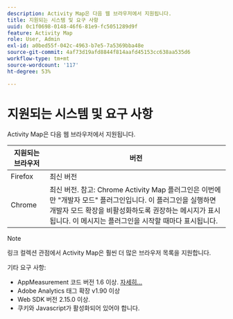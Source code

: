 ```yaml
---
description: Activity Map은 다음 웹 브라우저에서 지원됩니다.
title: 지원되는 시스템 및 요구 사항
uuid: 0c1f0698-0148-46f6-81e9-fc5051289d9f
feature: Activity Map
role: User, Admin
exl-id: a0bed55f-042c-4963-b7e5-7a5369bba48e
source-git-commit: 4af73d19afd8844f814aafd45153cc638aa535d6
workflow-type: tm+mt
source-wordcount: '117'
ht-degree: 53%

---
```


# 지원되는 시스템 및 요구 사항

Activity Map은 다음 웹 브라우저에서 지원됩니다.

| 지원되는 브라우저 | 버전 |
|--- |--- |
| Firefox | 최신 버전 |
| Chrome | 최신 버전. 참고: Chrome Activity Map 플러그인은 이번에만 &quot;개발자 모드&quot; 플러그인입니다. 이 플러그인을 실행하면 개발자 모드 확장을 비활성화하도록 권장하는 메시지가 표시됩니다. 이 메시지는 플러그인을 시작할 때마다 표시됩니다. |

>[!NOTE]
>
>링크 컬렉션 관점에서 Activity Map은 훨씬 더 많은 브라우저 목록을 지원합니다.

기타 요구 사항:

* AppMeasurement 코드 버전 1.6 이상. [자세히...](/help/analyze/activity-map/activitymap-getting-started/activitymap-enable.md)
* Adobe Analytics 태그 확장 v1.90 이상
* Web SDK 버전 2.15.0 이상.
* 쿠키와 Javascript가 활성화되어 있어야 합니다.
